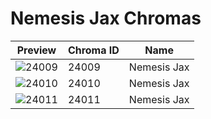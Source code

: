 # Nemesis Jax Chromas



| Preview | Chroma ID | Name |
|---------|-----------|------|
| ![24009](https://raw.communitydragon.org/latest/plugins/rcp-be-lol-game-data/global/default/v1/champion-chroma-images/24/24009.png) | 24009 | Nemesis Jax |
| ![24010](https://raw.communitydragon.org/latest/plugins/rcp-be-lol-game-data/global/default/v1/champion-chroma-images/24/24010.png) | 24010 | Nemesis Jax |
| ![24011](https://raw.communitydragon.org/latest/plugins/rcp-be-lol-game-data/global/default/v1/champion-chroma-images/24/24011.png) | 24011 | Nemesis Jax |